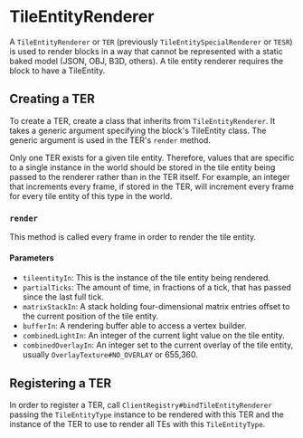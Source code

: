 TileEntityRenderer
==================

A `TileEntityRenderer` or `TER` (previously `TileEntitySpecialRenderer` or `TESR`) is used to render blocks in a way that cannot be represented with a static baked model (JSON, OBJ, B3D, others). A tile entity renderer requires the block to have a TileEntity.

Creating a TER
--------------

To create a TER, create a class that inherits from `TileEntityRenderer`. It takes a generic argument specifying the block's TileEntity class. The generic argument is used in the TER's `render` method.

Only one TER exists for a given tile entity. Therefore, values that are specific to a single instance in the world should be stored in the tile entity being passed to the renderer rather than in the TER itself. For example, an integer that increments every frame, if stored in the TER, will increment every frame for every tile entity of this type in the world.

### `render`

This method is called every frame in order to render the tile entity. 

#### Parameters
* `tileentityIn`: This is the instance of the tile entity being rendered.
* `partialTicks`: The amount of time, in fractions of a tick, that has passed since the last full tick.
* `matrixStackIn`: A stack holding four-dimensional matrix entries offset to the current position of the tile entity.
* `bufferIn`: A rendering buffer able to access a vertex builder.
* `combinedLightIn`: An integer of the current light value on the tile entity.
* `combinedOverlayIn`: An integer set to the current overlay of the tile entity, usually `OverlayTexture#NO_OVERLAY` or 655,360.

Registering a TER
-----------------

In order to register a TER, call `ClientRegistry#bindTileEntityRenderer` passing the `TileEntityType` instance to be rendered with this TER and the instance of the TER to use to render all TEs with this `TileEntityType`.
